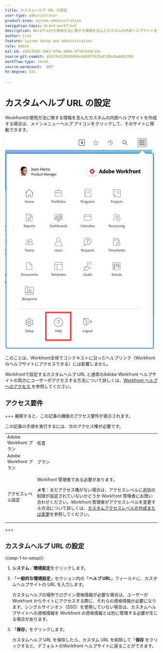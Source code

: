 ```yaml
---
title: カスタムヘルプ URL の設定
user-type: administrator
product-area: system-administration
navigation-topic: brand-workfront
description: Workfrontの使用方法に関する情報を含んだカスタムの内部ヘルプサイトを作成する場合は、メインメニューヘルプ アイコンをクリックして、そのサイトに移動できます。
author: Lisa
feature: System Setup and Administration
role: Admin
exl-id: d2b63508-1943-4f9e-888e-8f1bfb54c33e
source-git-commit: a5317e3126939d4c648977635af2dbc6add02780
workflow-type: tm+mt
source-wordcount: '297'
ht-degree: 51%

---
```


# カスタムヘルプ URL の設定

Workfrontの使用方法に関する情報を含んだカスタムの内部ヘルプサイトを作成する場合は、メインメニューヘルプ アイコンをクリックして、そのサイトに移動できます。

![](assets/custom-help-button.png)

このことは、Workfront全体でコンテキストに沿ったヘルプリンク（Workfrontのヘルプサイトにアクセスできる）には影響しません。

Workfrontで設定するカスタムヘルプ URL と通常のAdobe Workfront ヘルプサイトの両方にユーザーがアクセスする方法について詳しくは、[Workfront ヘルプへのアクセス ](/help/quicksilver/workfront-basics/navigate-workfront/workfront-navigation/access-workfront-help.md) を参照してください。

## アクセス要件

+++ 展開すると、この記事の機能のアクセス要件が表示されます。

この記事の手順を実行するには、次のアクセス権が必要です。

<table style="table-layout:auto"> 
 <col> 
 <col> 
 <tbody> 
  <tr> 
   <td role="rowheader">Adobe Workfront プラン</td> 
   <td>任意</td> 
  </tr> 
  <tr> 
   <td role="rowheader">Adobe Workfront プラン</td> 
   <td>プラン</td> 
  </tr> 
  <tr> 
   <td role="rowheader">アクセスレベル設定</td> 
   <td> <p>Workfront 管理者である必要があります。</p> <p><b>メモ</b>：まだアクセス権がない場合は、アクセスレベルに追加の制限が設定されていないかどうか Workfront 管理者にお問い合わせください。Workfront 管理者がアクセスレベルを変更する方法について詳しくは、<a href="../../../administration-and-setup/add-users/configure-and-grant-access/create-modify-access-levels.md" class="MCXref xref">カスタムアクセスレベルの作成または変更</a>を参照してください。</p> </td> 
  </tr> 
 </tbody> 
</table>

+++

## カスタムヘルプ URL の設定

{{step-1-to-setup}}

1. **システム**／**環境設定**&#x200B;をクリックします。
1. 「**一般的な環境設定**」セクション内の「**ヘルプ URL**」フィールドに、カスタムヘルプサイトの URL を入力します。

   カスタムヘルプの場所でログイン資格情報が必要な場合は、ユーザーが Workfront からサイトにアクセスする際に、それらの資格情報が必要になります。シングルサインオン（SSO）を使用していない場合は、カスタムヘルプサイトへの資格情報を Workfront の資格情報とは別に管理する必要が生じる場合があります。

1. 「**保存**」をクリックします。

   カスタムヘルプ URL を保存したら、カスタム URL を削除して「**保存** をクリックすると、デフォルトのWorkfront ヘルプサイトに戻ることができます。
